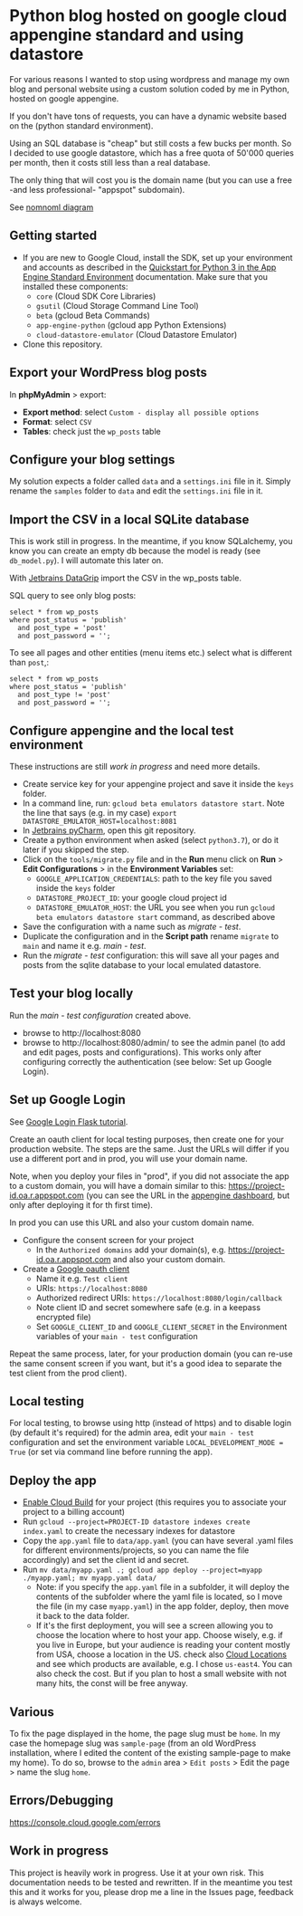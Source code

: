 # Python blog hosted on google cloud appengine standard and using datastore

For various reasons I wanted to stop using wordpress and manage my own blog and personal website using a custom solution coded by me in Python, hosted on google appengine.

If you don't have tons of requests, you can have a dynamic website based on the  (python standard environment).

Using an SQL database is "cheap" but still costs a few bucks per month. So I decided to use google datastore, which has a free quota of 50'000 queries per month, then it costs still less than a real database.

The only thing that will cost you is the domain name (but you can use a free -and less professional- "appspot" subdomain).

See [nomnoml diagram](http://www.nomnoml.com/#view/%5BWordPress%5D-%5BMySQL%20DB%5D%0A%5BWordPress%5D-%5BWordPress%20Pictures%5D%0A%0A%5BMySQL%20DB%5Dexport-%3E%5BCSV%5D%0A%0A%5BCSV%5D-%3Edb_init%5BSQLite%5D%0A%0A%5BSQLite%5Dmigrate-%3E%5BDatastore%5D%0A%0A%5Bsettings.ini%5Dmigrate-%3E%5BDatastore%5D%0A%0A%5BSQLite%5D-%5BTemp%20Blog%5D%0A%5Bsettings.ini%5D-%5BTemp%20Blog%5D%0A%0A%5BDatastore%7C%0A-%20Posts%0A-%20Configs%5D%0A%0A%5BWordPress%20Pictures%5Dupload-%3E%5BBucket%5D%0A%0A%5BDatastore%5D-%5BPython%20Blog%5D%0A%5BBucket%5D-%5BPython%20Blog%5D)

## Getting started

- If you are new to Google Cloud, install the SDK, set up your environment and accounts as described in the [Quickstart for Python 3 in the App Engine Standard Environment](https://cloud.google.com/appengine/docs/standard/python3/quickstart) documentation. Make sure that you installed these components:
  - `core` (Cloud SDK Core Libraries)
  - `gsutil` (Cloud Storage Command Line Tool)
  - `beta` (gcloud Beta Commands)
  - `app-engine-python` (gcloud app Python Extensions)
  - `cloud-datastore-emulator` (Cloud Datastore Emulator)
- Clone this repository.

## Export your WordPress blog posts

In **phpMyAdmin** > export:
- **Export method**: select `Custom - display all possible options`
- **Format**: select `CSV`
- **Tables**: check just the `wp_posts` table

## Configure your blog settings

My solution expects a folder called `data` and a `settings.ini` file in it. Simply rename the `samples` folder to `data` and edit the `settings.ini` file in it.

## Import the CSV in a local SQLite database

This is work still in progress. In the meantime, if you know SQLalchemy, you know you can create an empty db because the model is ready (see `db_model.py`). I will automate this later on.

With [Jetbrains DataGrip](https://www.jetbrains.com/datagrip/) import the CSV in the wp_posts table.

SQL query to see only blog posts:
```
select * from wp_posts
where post_status = 'publish'
  and post_type = 'post'
  and post_password = '';
```

To see all pages and other entities (menu items etc.) select what is different than `post`,:
```
select * from wp_posts
where post_status = 'publish'
  and post_type != 'post'
  and post_password = '';
```

## Configure appengine and the local test environment

These instructions are still *work in progress* and need more details.

- Create service key for your appengine project and save it inside the `keys` folder.
- In a command line, run: `gcloud beta emulators datastore start`. Note the line that says (e.g. in my case) `export DATASTORE_EMULATOR_HOST=localhost:8081`
- In [Jetbrains pyCharm](https://www.jetbrains.com/pycharm/), open this git repository.
- Create a python environment when asked (select `python3.7`), or do it later if you skipped the step.
- Click on the `tools/migrate.py` file and in the **Run** menu click on **Run** > **Edit Configurations** > in the **Environment Variables** set:
  - `GOOGLE_APPLICATION_CREDENTIALS`: path to the key file you saved inside the `keys` folder
  - `DATASTORE_PROJECT_ID`: your google cloud project id
  - `DATASTORE_EMULATOR_HOST`: the URL you see when you run `gcloud beta emulators datastore start` command, as described above
- Save the configuration with a name such as *migrate - test*.
- Duplicate the configuration and in the **Script path** rename `migrate` to `main` and name it e.g. *main - test*.
- Run the *migrate - test* configuration: this will save all your pages and posts from the sqlite database to your local emulated datastore.

## Test your blog locally ##

Run the *main - test configuration* created above.
- browse to http://localhost:8080
- browse to http://localhost:8080/admin/ to see the admin panel (to add and edit pages, posts and configurations). This works only after configuring correctly the authentication (see below: Set up Google Login).

## Set up Google Login

See [Google Login Flask tutorial](https://realpython.com/flask-google-login/).

Create an oauth client for local testing purposes, then create one for your production website. The steps are the same. Just the URLs will differ if you use a different port and in prod, you will use your domain name.

Note, when you deploy your files in "prod", if you did not associate the app to a custom domain, you will have a domain similar to this: https://project-id.oa.r.appspot.com (you can see the URL in the [appengine dashboard](https://console.cloud.google.com/appengine), but only after deploying it for th first time).

In prod you can use this URL and also your custom domain name.

- Configure the consent screen for your project
  - In the `Authorized domains` add your domain(s), e.g. https://project-id.oa.r.appspot.com and also your custom domain.
- Create a [Google oauth client](https://console.developers.google.com/apis/credentials)
  - Name it e.g. `Test client`
  - URIs: `https://localhost:8080`
  - Authorized redirect URIs: `https://localhost:8080/login/callback`
  - Note client ID and secret somewhere safe (e.g. in a keepass encrypted file)
  - Set `GOOGLE_CLIENT_ID` and `GOOGLE_CLIENT_SECRET` in the Environment variables of your `main - test` configuration

Repeat the same process, later, for your production domain (you can re-use the same consent screen if you want, but it's a good idea to separate the test client from the prod client).

## Local testing

For local testing, to browse using http (instead of https) and to disable login (by default it's required) for the admin area, edit your `main - test` configuration and set the environment variable `LOCAL_DEVELOPMENT_MODE = True` (or set via command line before running the app).

## Deploy the app

- [Enable Cloud Build](https://console.developers.google.com/apis/api/cloudbuild.googleapis.com/overview) for your project (this requires you to associate your project to a billing account)
- Run `gcloud --project=PROJECT-ID datastore indexes create index.yaml` to create the necessary indexes for datastore
- Copy the `app.yaml` file to `data/app.yaml` (you can have several .yaml files for different environments/projects, so you can name the file accordingly) and set the client id and secret.
- Run `mv data/myapp.yaml .; gcloud app deploy --project=myapp ./myapp.yaml; mv myapp.yaml data/`
  - Note: if you specify the `app.yaml` file in a subfolder, it will deploy the contents of the subfolder where the yaml file is located, so I move the file (in my case `myapp.yaml`) in the app folder, deploy, then move it back to the data folder.
  - If it's the first deployment, you will see a screen allowing you to choose the location where to host your app. Choose wisely, e.g. if you live in Europe, but your audience is reading your content mostly from USA, choose a location in the US. check also [Cloud Locations](https://cloud.google.com/about/locations) and see which products are available, e.g. I chose `us-east4`. You can also check the cost. But if you plan to host a small website with not many hits, the const will be free anyway.

## Various

To fix the page displayed in the home, the page slug must be `home`. In my case the homepage slug was `sample-page` (from an old WordPress installation, where I edited the content of the existing sample-page to make my home). To do so, browse to the `admin` area > `Edit posts` > Edit the page > name the slug `home`.

## Errors/Debugging

https://console.cloud.google.com/errors

## Work in progress ##

This project is heavily work in progress. Use it at your own risk. This documentation needs to be tested and rewritten. If in the meantime you test this and it works for you, please drop me a line in the Issues page, feedback is always welcome.